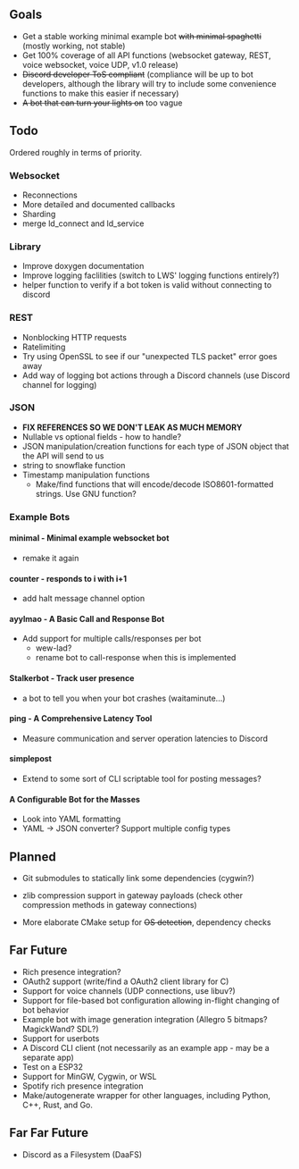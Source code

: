 ## Goals
* Get a stable working minimal example bot ~~with minimal spaghetti~~ (mostly working, not stable)
* Get 100% coverage of all API functions (websocket gateway, REST, voice websocket, voice UDP, v1.0 release)
* ~~Discord developer ToS compliant~~ (compliance will be up to bot developers, although the library will try to include 
some convenience functions to make this easier if necessary)
* ~~A bot that can turn your lights on~~ too vague

## Todo
Ordered roughly in terms of priority.

### Websocket
* Reconnections
* More detailed and documented callbacks
* Sharding
* merge ld_connect and ld_service

### Library
* Improve doxygen documentation
* Improve logging faclilities (switch to LWS' logging functions entirely?)
* helper function to verify if a bot token is valid without connecting to discord

### REST
* Nonblocking HTTP requests
* Ratelimiting
* Try using OpenSSL to see if our "unexpected TLS packet" error goes away
* Add way of logging bot actions through a Discord channels (use Discord channel for logging)

### JSON
* **FIX REFERENCES SO WE DON'T LEAK AS MUCH MEMORY**
* Nullable vs optional fields - how to handle?
* JSON manipulation/creation functions for each type of JSON object that the API will send to us
* string to snowflake function
* Timestamp manipulation functions
    * Make/find functions that will encode/decode ISO8601-formatted strings. Use GNU function?
    
### Example Bots
#### minimal - Minimal example websocket bot
* remake it again

#### counter - responds to i with i+1
* add halt message channel option

#### ayylmao - A Basic Call and Response Bot
* Add support for multiple calls/responses per bot
  * wew-lad?
  * rename bot to call-response when this is implemented


#### Stalkerbot - Track user presence
* a bot to tell you when your bot crashes (waitaminute...)

#### ping - A Comprehensive Latency Tool
* Measure communication and server operation latencies to Discord

#### simplepost
* Extend to some sort of CLI scriptable tool for posting messages?

#### A Configurable Bot for the Masses
* Look into YAML formatting
* YAML -> JSON converter? Support multiple config types

## Planned
* Git submodules to statically link some dependencies (cygwin?)
* zlib compression support in gateway payloads (check other compression methods in gateway connections)

* More elaborate CMake setup for ~~OS detection~~, dependency checks

## Far Future
* Rich presence integration?
* OAuth2 support (write/find a OAuth2 client library for C)
* Support for voice channels (UDP connections, use libuv?)
* Support for file-based bot configuration allowing in-flight changing of bot behavior
* Example bot with image generation integration (Allegro 5 bitmaps? MagickWand? SDL?)
* Support for userbots
* A Discord CLI client (not necessarily as an example app - may be a separate app)
* Test on a ESP32
* Support for MinGW, Cygwin, or WSL
* Spotify rich presence integration
* Make/autogenerate wrapper for other languages, including Python, C++, Rust, and Go.

## Far Far Future
* Discord as a Filesystem (DaaFS)